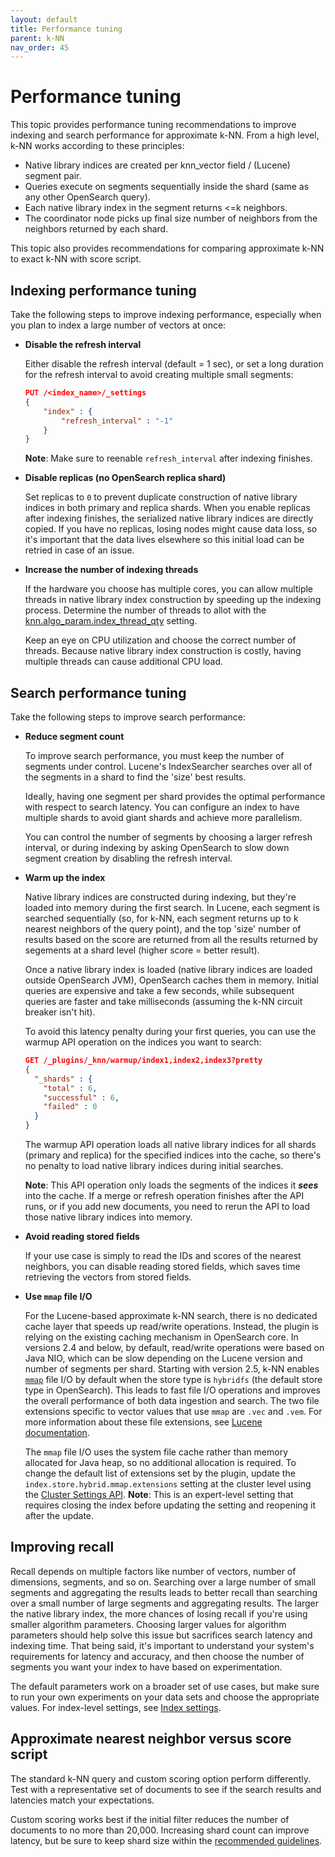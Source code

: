 ```yaml
---
layout: default
title: Performance tuning
parent: k-NN
nav_order: 45
---
```


# Performance tuning

This topic provides performance tuning recommendations to improve indexing and search performance for approximate k-NN. From a high level, k-NN works according to these principles:
* Native library indices are created per knn_vector field / (Lucene) segment pair.
* Queries execute on segments sequentially inside the shard (same as any other OpenSearch query).
* Each native library index in the segment returns <=k neighbors.
* The coordinator node picks up final size number of neighbors from the neighbors returned by each shard.

This topic also provides recommendations for comparing approximate k-NN to exact k-NN with score script.

## Indexing performance tuning

Take the following steps to improve indexing performance, especially when you plan to index a large number of vectors at once:

* **Disable the refresh interval**

   Either disable the refresh interval (default = 1 sec), or set a long duration for the refresh interval to avoid creating multiple small segments:

   ```json
   PUT /<index_name>/_settings
   {
       "index" : {
           "refresh_interval" : "-1"
       }
   }
   ```
   **Note**: Make sure to reenable `refresh_interval` after indexing finishes.

* **Disable replicas (no OpenSearch replica shard)**

   Set replicas to `0` to prevent duplicate construction of native library indices in both primary and replica shards. When you enable replicas after indexing finishes, the serialized native library indices are directly copied. If you have no replicas, losing nodes might cause data loss, so it's important that the data lives elsewhere so this initial load can be retried in case of an issue.

* **Increase the number of indexing threads**

   If the hardware you choose has multiple cores, you can allow multiple threads in native library index construction by speeding up the indexing process. Determine the number of threads to allot with the [knn.algo_param.index_thread_qty]({{site.url}}{{site.baseurl}}/search-plugins/knn/settings#cluster-settings) setting.

  Keep an eye on CPU utilization and choose the correct number of threads. Because native library index construction is costly, having multiple threads can cause additional CPU load.

## Search performance tuning

Take the following steps to improve search performance:

* **Reduce segment count**

   To improve search performance, you must keep the number of segments under control. Lucene's IndexSearcher searches over all of the segments in a shard to find the 'size' best results.

   Ideally, having one segment per shard provides the optimal performance with respect to search latency. You can configure an index to have multiple shards to avoid giant shards and achieve more parallelism.

   You can control the number of segments by choosing a larger refresh interval, or during indexing by asking OpenSearch to slow down segment creation by disabling the refresh interval.

* **Warm up the index**

   Native library indices are constructed during indexing, but they're loaded into memory during the first search. In Lucene, each segment is searched sequentially (so, for k-NN, each segment returns up to k nearest neighbors of the query point), and the top 'size' number of results based on the score are returned from all the results returned by segements at a shard level (higher score = better result).

   Once a native library index is loaded (native library indices are loaded outside OpenSearch JVM), OpenSearch caches them in memory. Initial queries are expensive and take a few seconds, while subsequent queries are faster and take milliseconds (assuming the k-NN circuit breaker isn't hit).

   To avoid this latency penalty during your first queries, you can use the warmup API operation on the indices you want to search:

   ```json
   GET /_plugins/_knn/warmup/index1,index2,index3?pretty
   {
     "_shards" : {
       "total" : 6,
       "successful" : 6,
       "failed" : 0
     }
   }
   ```

   The warmup API operation loads all native library indices for all shards (primary and replica) for the specified indices into the cache, so there's no penalty to load native library indices during initial searches.

   **Note**: This API operation only loads the segments of the indices it ***sees*** into the cache. If a merge or refresh operation finishes after the API runs, or if you add new documents, you need to rerun the API to load those native library indices into memory.

* **Avoid reading stored fields**

   If your use case is simply to read the IDs and scores of the nearest neighbors, you can disable reading stored fields, which saves time retrieving the vectors from stored fields.

* **Use `mmap` file I/O**

   For the Lucene-based approximate k-NN search, there is no dedicated cache layer that speeds up read/write operations. Instead, the plugin is relying on the existing caching mechanism in OpenSearch core. In versions 2.4 and below, by default, read/write operations were based on Java NIO, which can be slow depending on the Lucene version and number of segments per shard. Starting with version 2.5, k-NN enables [`mmap`](https://en.wikipedia.org/wiki/Mmap) file I/O by default when the store type is `hybridfs` (the default store type in OpenSearch). This leads to fast file I/O operations and improves the overall performance of both data ingestion and search. The two file extensions specific to vector values that use `mmap` are `.vec` and `.vem`. For more information about these file extensions, see [Lucene documentation](https://lucene.apache.org/core/9_0_0/core/org/apache/lucene/codecs/lucene90/Lucene90HnswVectorsFormat.html).

   The `mmap` file I/O uses the system file cache rather than memory allocated for Java heap, so no additional allocation is required. To change the default list of extensions set by the plugin, update the `index.store.hybrid.mmap.extensions` setting at the cluster level using the [Cluster Settings API]({{site.url}}{{site.baseurl}}/api-reference/cluster-api/cluster-settings). **Note**: This is an expert-level setting that requires closing the index before updating the setting and reopening it after the update.

## Improving recall

Recall depends on multiple factors like number of vectors, number of dimensions, segments, and so on. Searching over a large number of small segments and aggregating the results leads to better recall than searching over a small number of large segments and aggregating results. The larger the native library index, the more chances of losing recall if you're using smaller algorithm parameters. Choosing larger values for algorithm parameters should help solve this issue but sacrifices search latency and indexing time. That being said, it's important to understand your system's requirements for latency and accuracy, and then choose the number of segments you want your index to have based on experimentation.

The default parameters work on a broader set of use cases, but make sure to run your own experiments on your data sets and choose the appropriate values. For index-level settings, see [Index settings]({{site.url}}{{site.baseurl}}/search-plugins/knn/knn-index#index-settings).

## Approximate nearest neighbor versus score script

The standard k-NN query and custom scoring option perform differently. Test with a representative set of documents to see if the search results and latencies match your expectations.

Custom scoring works best if the initial filter reduces the number of documents to no more than 20,000. Increasing shard count can improve latency, but be sure to keep shard size within the [recommended guidelines]({{site.url}}{{site.baseurl}}/opensearch#primary-and-replica-shards).
